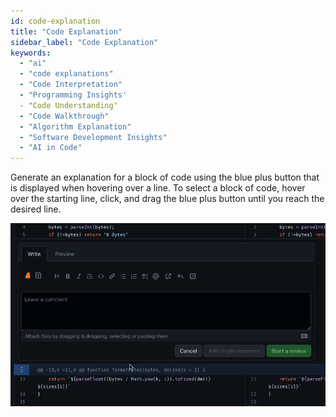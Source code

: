 ```yaml
---
id: code-explanation
title: "Code Explanation"
sidebar_label: "Code Explanation"
keywords:
  - "ai"
  - "code explanations"
  - "Code Interpretation"
  - "Programming Insights'
  - "Code Understanding"
  - "Code Walkthrough"
  - "Algorithm Explanation"
  - "Software Development Insights"
  - "AI in Code"
---
```


Generate an explanation for a block of code using the blue plus button that is displayed when hovering over a line. To select a block of code, hover over the starting line, click, and drag the blue plus button until you reach the desired line.

![generate code refactor](../../../static/gif/pr-code-explain.gif)
